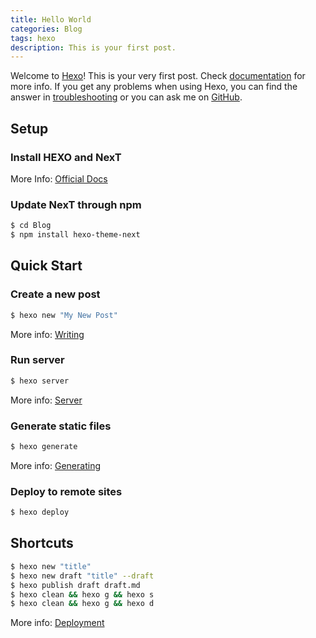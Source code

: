 ```yaml
---
title: Hello World
categories: Blog
tags: hexo
description: This is your first post.
---
```

Welcome to [Hexo](https://hexo.io/)! This is your very first post. Check [documentation](https://hexo.io/docs/) for more info. If you get any problems when using Hexo, you can find the answer in [troubleshooting](https://hexo.io/docs/troubleshooting.html) or you can ask me on [GitHub](https://github.com/hexojs/hexo/issues).

## Setup

### Install HEXO and NexT

More Info: [Official Docs](https://theme-next.js.org/docs/getting-started/)

### Update NexT through npm

``` bash
$ cd Blog
$ npm install hexo-theme-next
```

## Quick Start

### Create a new post

``` bash
$ hexo new "My New Post"
```

More info: [Writing](https://hexo.io/docs/writing.html)

### Run server

``` bash
$ hexo server
```

More info: [Server](https://hexo.io/docs/server.html)

### Generate static files

``` bash
$ hexo generate
```

More info: [Generating](https://hexo.io/docs/generating.html)

### Deploy to remote sites

``` bash
$ hexo deploy
```

## Shortcuts

```bash
$ hexo new "title"
$ hexo new draft "title" --draft
$ hexo publish draft draft.md 
$ hexo clean && hexo g && hexo s
$ hexo clean && hexo g && hexo d
```

More info: [Deployment](https://hexo.io/docs/one-command-deployment.html)
